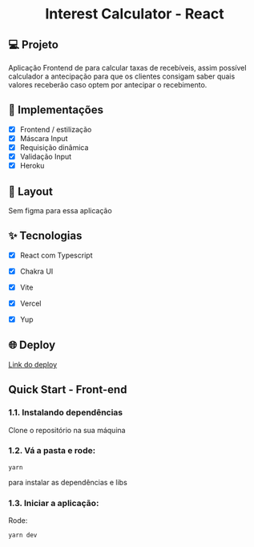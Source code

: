 <h1 align="center">
  Interest Calculator  - React
</h1>



## 💻 Projeto
Aplicação Frontend de para calcular taxas de recebíveis, assim possível calculador a antecipação para que os clientes consigam saber quais valores receberão caso optem por antecipar o recebimento.

## 🔨 Implementações

- [X] Frontend / estilização
- [X] Máscara Input
- [X] Requisição dinâmica
- [X] Validação Input
- [X] Heroku

## 🎨 Layout

Sem figma para essa aplicação


## ✨ Tecnologias

- [X] React com Typescript
- [X] Chakra UI
- [X] Vite
- [X] Vercel
- [X] Yup 



## 🌐 Deploy
[Link do deploy](https://interest-calculator-ten.vercel.app/)


## Quick Start - Front-end

### 1.1. Instalando dependências

Clone o repositório na sua máquina

### 1.2. Vá a pasta e rode:

````
yarn
````
para instalar as dependências e libs


### 1.3. Iniciar a aplicação:

 Rode:

````
yarn dev
````

